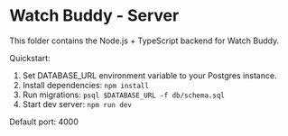 # Watch Buddy - Server

This folder contains the Node.js + TypeScript backend for Watch Buddy.

Quickstart:
1. Set DATABASE_URL environment variable to your Postgres instance.
2. Install dependencies: `npm install`
3. Run migrations: `psql $DATABASE_URL -f db/schema.sql`
4. Start dev server: `npm run dev`

Default port: 4000
